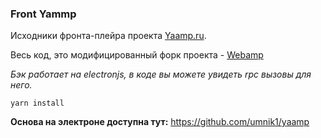 ### Front Yammp

Исходники фронта-плейра проекта [Yaamp.ru](http://yaamp.ru/ "Yaamp.ru").

Весь код, это модифицированный форк проекта - [Webamp](https://github.com/captbaritone/webamp "Webamp")

*Бэк работает на electronjs, в коде вы можете увидеть rpc вызовы для него.*

`yarn install`

**Основа на электроне доступна тут:** https://github.com/umnik1/yaamp